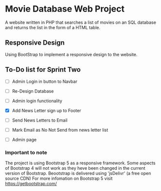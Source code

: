 # Movie Database Web Project

A website written in PHP that searches a list of movies on an SQL database and returns the list in the form of a HTML table.


## Responsive Design

Using BootStrap to implement a responsive design to the website.

## To-Do list for Sprint Two

- [ ] Admin Login in button to Navbar
- [ ] Re-Design Database
- [ ] Admin login functionality
- [x] Add News Letter sign up to Footer
- [ ] Send News Letters to Email
- [ ] Mark Email as No Not Send from news letter list
- [ ] Admin page


### Important to note

The project is using Bootstrap 5 as a responsive framework.
Some aspects of Bootstrap 4 will not work as they heve been changed in the current version of Bootstrap.
Beootstrap is delivered using 'jsDelivr' (a free open source CDN)
For more infomation on Bootstrap 5 visit https://getbootstrap.com/
